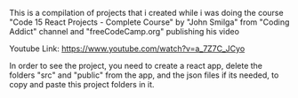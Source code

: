 This is a compilation of projects that i created while i was doing the course "Code 15 React Projects - Complete Course" by "John Smilga" from "Coding Addict" channel and "freeCodeCamp.org" publishing his video

Youtube Link: https://www.youtube.com/watch?v=a_7Z7C_JCyo

In order to see the project, you need to create a react app, delete the folders "src" and "public" from the app, and the json files if its needed, to copy and paste this project folders in it.